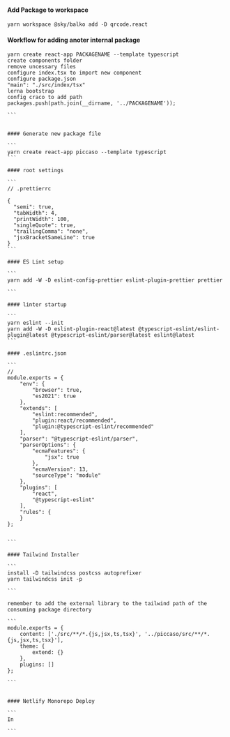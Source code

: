#### Add Package to workspace

```
yarn workspace @sky/balko add -D qrcode.react
```

#### Workflow for adding anoter internal package

````
yarn create react-app PACKAGENAME --template typescript
create components folder
remove uncessary files
configure index.tsx to import new component
configure package.json
"main": "./src/index/tsx"
lerna bootstrap
config craco to add path
packages.push(path.join(__dirname, '../PACKAGENAME'));

```


#### Generate new package file

```
yarn create react-app piccaso --template typescript
```

#### root settings

```
// .prettierrc

{
  "semi": true,
  "tabWidth": 4,
  "printWidth": 100,
  "singleQuote": true,
  "trailingComma": "none",
  "jsxBracketSameLine": true
}
```

#### ES Lint setup

```
yarn add -W -D eslint-config-prettier eslint-plugin-prettier prettier

```

#### linter startup

```
yarn eslint --init
yarn add -W -D eslint-plugin-react@latest @typescript-eslint/eslint-plugin@latest @typescript-eslint/parser@latest eslint@latest
```

#### .eslintrc.json

```
//
module.exports = {
    "env": {
        "browser": true,
        "es2021": true
    },
    "extends": [
        "eslint:recommended",
        "plugin:react/recommended",
        "plugin:@typescript-eslint/recommended"
    ],
    "parser": "@typescript-eslint/parser",
    "parserOptions": {
        "ecmaFeatures": {
            "jsx": true
        },
        "ecmaVersion": 13,
        "sourceType": "module"
    },
    "plugins": [
        "react",
        "@typescript-eslint"
    ],
    "rules": {
    }
};


```

#### Tailwind Installer

```
install -D tailwindcss postcss autoprefixer
yarn tailwindcss init -p

```

remember to add the external library to the tailwind path of the consuming package directory

```
module.exports = {
    content: ['./src/**/*.{js,jsx,ts,tsx}', '../piccaso/src/**/*.{js,jsx,ts,tsx}'],
    theme: {
        extend: {}
    },
    plugins: []
};

```


#### Netlify Monorepo Deploy

```
In

```
````
